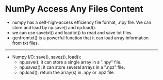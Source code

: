 # NumPy Access Any Files Content
*	numpy has a self-high-access efficiency file format, .npy file. We can store and load by np.save() and np.load().
*	we can use savetxt() and loadtxt() to read and save txt files.
*	genfromtxt() is a powerful function that it can load array information from txt files.
* * *
*	Numpy I/O: save(), savez(), load():
	*	np.save(): it can store a single array in a ".npy" file.
	*	np.savez(): it can store several arrays in a ".npz" file.
	*	np.load(): return the array(s) in .npy or .npz file.
